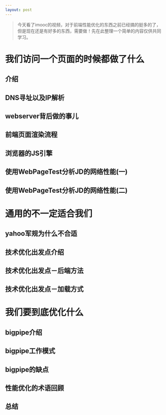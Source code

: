 ```yaml
---
layout: post
---
```


> 今天看了imooc的视频，对于前端性能优化的东西之前已经搞的挺多的了，但是现在还是有好多的东西，需要做！先在此整理一个简单的内容仅供共同学习。

# 我们访问一个页面的时候都做了什么
## 介绍


## DNS寻址以及IP解析
## webserver背后做的事儿
## 前端页面渲染流程
## 浏览器的JS引擎
## 使用WebPageTest分析JD的网络性能(一)
## 使用WebPageTest分析JD的网络性能(二)

# 通用的不一定适合我们
## yahoo军规为什么不合适
## 技术优化出发点介绍
## 技术优化出发点－后端方法
## 技术优化出发点－加载方式

# 我们要到底优化什么
## bigpipe介绍
## bigpipe工作模式
## bigpipe的缺点
## 性能优化的术语回顾
## 总结